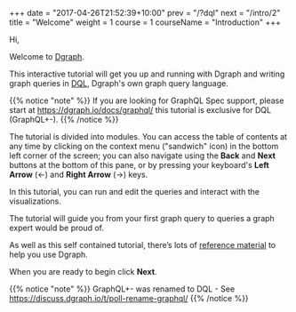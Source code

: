 +++
date = "2017-04-26T21:52:39+10:00"
prev = "/?dql"
next = "/intro/2"
title = "Welcome"
weight = 1
course = 1
courseName = "Introduction"
+++

Hi,

Welcome to [Dgraph](https://dgraph.io).

<!---
Dgraph is a distributed graph database, designed to scale from a single machine to data centers.

Before using Dgraph in your own projects, you’ll need to know about
graph databases and how to query Dgraph.
-->

This interactive tutorial will get you up and running with Dgraph and writing
graph queries in [DQL](https://docs.dgraph.io/query-language/), Dgraph's own
graph query language.

{{% notice "note" %}} If you are looking for GraphQL Spec support, please start
at https://dgraph.io/docs/graphql/ this tutorial is exclusive for DQL
(GraphQL+-). {{% /notice %}}

The tutorial is divided into modules. You can access the table of contents at
any time by clicking on the context menu ("sandwich" icon) in the bottom left corner
of the screen; you can also navigate using the **Back** and **Next** buttons 
at the bottom of this pane, or by pressing your keyboard's 
**Left Arrow** (&#8592;) and **Right Arrow** (&#8594;) keys.

In this tutorial, you can run and edit the queries and interact with the
visualizations.

The tutorial will guide you from your first graph query to queries a graph
expert would be proud of.

As well as this self contained tutorial, there’s lots of
[reference material](https://dgraph.io/docs/) to help you use Dgraph.

When you are ready to begin click **Next**.

{{% notice "note" %}} GraphQL+- was renamed to DQL - See
https://discuss.dgraph.io/t/poll-rename-graphql/ {{% /notice %}}
